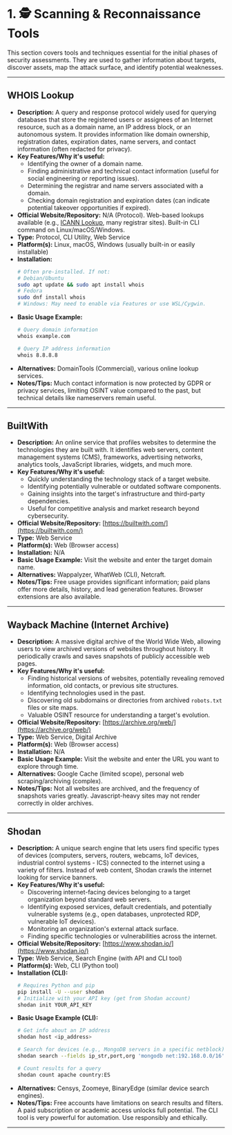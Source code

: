 # 1. 🕵️ Scanning & Reconnaissance Tools

This section covers tools and techniques essential for the initial phases of security assessments. They are used to gather information about targets, discover assets, map the attack surface, and identify potential weaknesses.

---

## WHOIS Lookup

* **Description:** A query and response protocol widely used for querying databases that store the registered users or assignees of an Internet resource, such as a domain name, an IP address block, or an autonomous system. It provides information like domain ownership, registration dates, expiration dates, name servers, and contact information (often redacted for privacy).
* **Key Features/Why it's useful:**
    * Identifying the owner of a domain name.
    * Finding administrative and technical contact information (useful for social engineering or reporting issues).
    * Determining the registrar and name servers associated with a domain.
    * Checking domain registration and expiration dates (can indicate potential takeover opportunities if expired).
* **Official Website/Repository:** N/A (Protocol). Web-based lookups available (e.g., [ICANN Lookup](https://lookup.icann.org/), many registrar sites). Built-in CLI command on Linux/macOS/Windows.
* **Type:** Protocol, CLI Utility, Web Service
* **Platform(s):** Linux, macOS, Windows (usually built-in or easily installable)
* **Installation:**
    ```bash
    # Often pre-installed. If not:
    # Debian/Ubuntu
    sudo apt update && sudo apt install whois
    # Fedora
    sudo dnf install whois
    # Windows: May need to enable via Features or use WSL/Cygwin.
    ```
* **Basic Usage Example:**
    ```bash
    # Query domain information
    whois example.com

    # Query IP address information
    whois 8.8.8.8 
    ```
* **Alternatives:** DomainTools (Commercial), various online lookup services.
* **Notes/Tips:** Much contact information is now protected by GDPR or privacy services, limiting OSINT value compared to the past, but technical details like nameservers remain useful.

---

## BuiltWith

* **Description:** An online service that profiles websites to determine the technologies they are built with. It identifies web servers, content management systems (CMS), frameworks, advertising networks, analytics tools, JavaScript libraries, widgets, and much more.
* **Key Features/Why it's useful:**
    * Quickly understanding the technology stack of a target website.
    * Identifying potentially vulnerable or outdated software components.
    * Gaining insights into the target's infrastructure and third-party dependencies.
    * Useful for competitive analysis and market research beyond cybersecurity.
* **Official Website/Repository:** [https://builtwith.com/](https://builtwith.com/)
* **Type:** Web Service
* **Platform(s):** Web (Browser access)
* **Installation:** N/A
* **Basic Usage Example:** Visit the website and enter the target domain name.
* **Alternatives:** Wappalyzer, WhatWeb (CLI), Netcraft.
* **Notes/Tips:** Free usage provides significant information; paid plans offer more details, history, and lead generation features. Browser extensions are also available.

---

## Wayback Machine (Internet Archive)

* **Description:** A massive digital archive of the World Wide Web, allowing users to view archived versions of websites throughout history. It periodically crawls and saves snapshots of publicly accessible web pages.
* **Key Features/Why it's useful:**
    * Finding historical versions of websites, potentially revealing removed information, old contacts, or previous site structures.
    * Identifying technologies used in the past.
    * Discovering old subdomains or directories from archived `robots.txt` files or site maps.
    * Valuable OSINT resource for understanding a target's evolution.
* **Official Website/Repository:** [https://archive.org/web/](https://archive.org/web/)
* **Type:** Web Service, Digital Archive
* **Platform(s):** Web (Browser access)
* **Installation:** N/A
* **Basic Usage Example:** Visit the website and enter the URL you want to explore through time.
* **Alternatives:** Google Cache (limited scope), personal web scraping/archiving (complex).
* **Notes/Tips:** Not all websites are archived, and the frequency of snapshots varies greatly. Javascript-heavy sites may not render correctly in older archives.

---

## Shodan

* **Description:** A unique search engine that lets users find specific types of devices (computers, servers, routers, webcams, IoT devices, industrial control systems - ICS) connected to the internet using a variety of filters. Instead of web content, Shodan crawls the internet looking for service banners.
* **Key Features/Why it's useful:**
    * Discovering internet-facing devices belonging to a target organization beyond standard web servers.
    * Identifying exposed services, default credentials, and potentially vulnerable systems (e.g., open databases, unprotected RDP, vulnerable IoT devices).
    * Monitoring an organization's external attack surface.
    * Finding specific technologies or vulnerabilities across the internet.
* **Official Website/Repository:** [https://www.shodan.io/](https://www.shodan.io/)
* **Type:** Web Service, Search Engine (with API and CLI tool)
* **Platform(s):** Web, CLI (Python tool)
* **Installation (CLI):**
    ```bash
    # Requires Python and pip
    pip install -U --user shodan
    # Initialize with your API key (get from Shodan account)
    shodan init YOUR_API_KEY 
    ```
* **Basic Usage Example (CLI):**
    ```bash
    # Get info about an IP address
    shodan host <ip_address>

    # Search for devices (e.g., MongoDB servers in a specific netblock)
    shodan search --fields ip_str,port,org 'mongodb net:192.168.0.0/16' 

    # Count results for a query
    shodan count apache country:ES
    ```
* **Alternatives:** Censys, Zoomeye, BinaryEdge (similar device search engines).
* **Notes/Tips:** Free accounts have limitations on search results and filters. A paid subscription or academic access unlocks full potential. The CLI tool is very powerful for automation. Use responsibly and ethically.

---